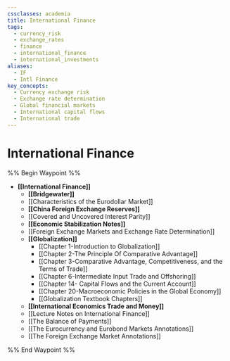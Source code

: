```yaml
---
cssclasses: academia
title: International Finance
tags:
  - currency_risk
  - exchange_rates
  - finance
  - international_finance
  - international_investments
aliases:
  - IF
  - Intl Finance
key_concepts:
  - Currency exchange risk
  - Exchange rate determination
  - Global financial markets
  - International capital flows
  - International trade
---
```


# International Finance

%% Begin Waypoint %%
- **[[International Finance]]**
	- **[[Bridgewater]]**
	- [[Characteristics of the Eurodollar Market]]
	- **[[China Foreign Exchange Reserves]]**
	- [[Covered and Uncovered Interest Parity]]
	- **[[Economic Stabilization Notes]]**
	- [[Foreign Exchange Markets and Exchange Rate Determination]]
	- **[[Globalization]]**
		- [[Chapter 1-Introduction to Globalization]]
		- [[Chapter 2-The Principle Of Comparative Advantage]]
		- [[Chapter 3-Comparative Advantage, Competitiveness, and the Terms of Trade]]
		- [[Chapter 6-Intermediate Input Trade and Offshoring]]
		- [[Chapter 14- Capital Flows and the Current Account]]
		- [[Chapter 20-Macroeconomic Policies in the Global Economy]]
		- [[Globalization Textbook Chapters]]
	- **[[International Economics Trade and Money]]**
	- [[Lecture Notes on International Finance]]
	- [[The Balance of Payments]]
	- [[The Eurocurrency and Eurobond Markets Annotations]]
	- [[The Foreign Exchange Market Annotations]]

%% End Waypoint %%
